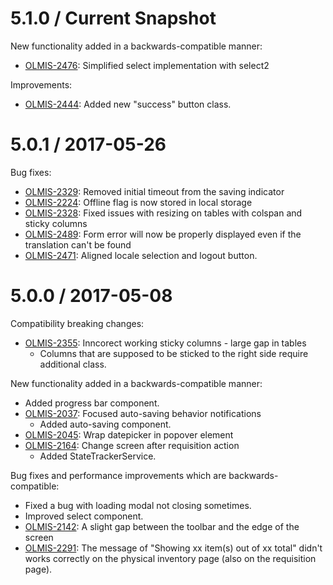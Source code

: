 5.1.0 / Current Snapshot
========================

New functionality added in a backwards-compatible manner:

* [OLMIS-2476](https://openlmis.atlassian.net/browse/OLMIS-2476): Simplified select implementation with select2

Improvements:

* [OLMIS-2444](https://openlmis.atlassian.net/browse/OLMIS-2444): Added new "success" button class.

5.0.1 / 2017-05-26
==================

Bug fixes:

* [OLMIS-2329](https://openlmis.atlassian.net/browse/OLMIS-2329): Removed initial timeout from the saving indicator
* [OLMIS-2224](https://openlmis.atlassian.net/browse/OLMIS-2224): Offline flag is now stored in local storage
* [OLMIS-2328](https://openlmis.atlassian.net/browse/OLMIS-2328): Fixed issues with resizing on tables with colspan and sticky columns
* [OLMIS-2489](https://openlmis.atlassian.net/browse/OLMIS-2489): Form error will now be properly displayed even if the translation can't be found
* [OLMIS-2471](https://openlmis.atlassian.net/browse/OLMIS-2471): Aligned locale selection and logout button.

5.0.0 / 2017-05-08
==================

Compatibility breaking changes:

* [OLMIS-2355](https://openlmis.atlassian.net/browse/OLMIS-2355): Inncorect working sticky columns - large gap in tables
  * Columns that are supposed to be sticked to the right side require additional class.

New functionality added in a backwards-compatible manner:

* Added progress bar component.
* [OLMIS-2037](https://openlmis.atlassian.net/browse/OLMIS-2037): Focused auto-saving behavior notifications
  * Added auto-saving component.
* [OLMIS-2045](https://openlmis.atlassian.net/browse/OLMIS-2045): Wrap datepicker in popover element
* [OLMIS-2164](https://openlmis.atlassian.net/browse/OLMIS-2164): Change screen after requisition action
  * Added StateTrackerService.

Bug fixes and performance improvements which are backwards-compatible:

* Fixed a bug with loading modal not closing sometimes.
* Improved select component.
* [OLMIS-2142](https://openlmis.atlassian.net/browse/OLMIS-2142): A slight gap between the toolbar and the edge of the screen
* [OLMIS-2291](https://openlmis.atlassian.net/browse/OLMIS-2291): The message of "Showing xx item(s) out of xx total" didn't works correctly on the physical inventory page (also on the requisition page).
